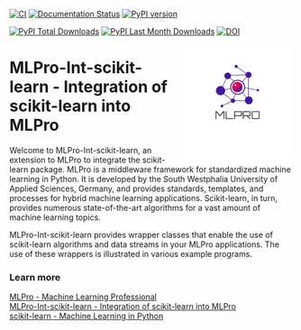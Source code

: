 [![CI](https://github.com/fhswf/MLPro-Int-Scikit-learn/actions/workflows/ci.yml/badge.svg)](https://github.com/fhswf/MLPro-Int-Scikit-learn/actions/workflows/ci.yml)
[![Documentation Status](https://readthedocs.org/projects/mlpro-int-scikit-learn/badge/?version=latest)](https://mlpro-int-scikit-learn.readthedocs.io/en/latest/?badge=latest)
[![PyPI version](https://badge.fury.io/py/mlpro-int-openml.svg)](https://badge.fury.io/py/mlpro-int-openml)
<!---
[![Anaconda-Version Badge](https://anaconda.org/mlpro-int-openml/mlpro-int-openml/badges/version.svg)](https://anaconda.org/mlpro-int-openml/mlpro)
[![Anaconda-Downloads Badge](https://img.shields.io/conda/dn/mlpro-int-openml/mlpro-int-openml?color=green&label=Anaconda.org%20Total%20downloads&style=flat-square)](https://anaconda.org/mlpro-int-openml/mlpro-int-openml)
--->
[![PyPI Total Downloads](https://static.pepy.tech/personalized-badge/mlpro-int-scikit-learn?period=total&units=international_system&left_color=blue&right_color=orange&left_text=PyPI%20Total%20Downloads)](https://pepy.tech/project/mlpro-int-scikit-learn)
[![PyPI Last Month Downloads](https://static.pepy.tech/personalized-badge/mlpro-int-scikit-learn?period=month&units=international_system&left_color=blue&right_color=orange&left_text=PyPI%20Last%20Month%20Downloads)](https://pepy.tech/project/mlpro-int-scikit-learn)
[![DOI](https://zenodo.org/badge/DOI/10.5281/zenodo.11159759.svg)](https://doi.org/10.5281/zenodo.11159759)


<img src="https://github.com/fhswf/MLPro-Int-Scikit-learn/blob/main/doc/logo/original/logo.png?raw=True" align="right" width="40%"/>

# MLPro-Int-scikit-learn - Integration of scikit-learn into MLPro
Welcome to MLPro-Int-scikit-learn, an extension to MLPro to integrate the scikit-learn package. MLPro is a middleware framework for standardized machine learning in Python. It is developed by the South Westphalia University of Applied Sciences, Germany, and provides standards, templates, and processes for hybrid machine learning applications. Scikit-learn, in turn, provides numerous state-of-the-art algorithms for a vast amount of machine learning topics.

MLPro-Int-scikit-learn provides wrapper classes that enable the use of scikit-learn algorithms and data streams in your MLPro applications. The use of these wrappers is illustrated in various example programs.

### Learn more
[MLPro - Machine Learning Professional](https://mlpro.readthedocs.io)   
[MLPro-Int-scikit-learn - Integration of scikit-learn into MLPro](https://mlpro-int-scikit-learn.readthedocs.io)   
[scikit-learn - Machine Learning in Python](https://scikit-learn.org)   